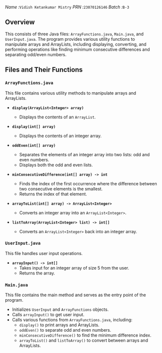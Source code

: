 *Name :*`Vidish Ketankumar Mistry`
*PRN :*`23070126146`
*Batch :*`B-3`

## Overview
This consists of three Java files: `ArrayFunctions.java`, `Main.java`, and `UserInput.java`. The program provides various utility functions to manipulate arrays and ArrayLists, including displaying, converting, and performing operations like finding minimum consecutive differences and separating odd/even numbers.

## Files and Their Functions

### `ArrayFunctions.java`
This file contains various utility methods to manipulate arrays and ArrayLists.

- **`display(ArrayList<Integer> array)`**
  - Displays the contents of an `ArrayList`.
  
- **`display(int[] array)`**
  - Displays the contents of an integer array.

- **`oddEven(int[] array)`**
  - Separates the elements of an integer array into two lists: odd and even numbers.
  - Displays both the odd and even lists.

- **`minConsecutiveDifference(int[] array) -> int`**
  - Finds the index of the first occurrence where the difference between two consecutive elements is the smallest.
  - Returns the index of that element.

- **`arrayToList(int[] array) -> ArrayList<Integer>`**
  - Converts an integer array into an `ArrayList<Integer>`.

- **`listToArray(ArrayList<Integer> list) -> int[]`**
  - Converts an `ArrayList<Integer>` back into an integer array.

### `UserInput.java`
This file handles user input operations.

- **`arrayInput() -> int[]`**
  - Takes input for an integer array of size 5 from the user.
  - Returns the array.

### `Main.java`
This file contains the main method and serves as the entry point of the program.

- Initializes `UserInput` and `ArrayFunctions` objects.
- Calls `arrayInput()` to get user input.
- Calls various functions from `ArrayFunctions.java`, including:
  - `display()` to print arrays and ArrayLists.
  - `oddEven()` to separate odd and even numbers.
  - `minConsecutiveDifference()` to find the minimum difference index.
  - `arrayToList()` and `listToArray()` to convert between arrays and ArrayLists.

